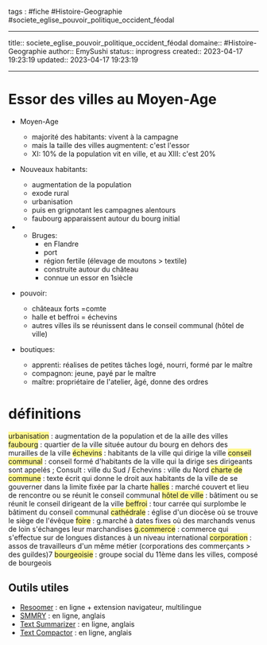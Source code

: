 




tags : #fiche  #Histoire-Geographie #societe_eglise_pouvoir_politique_occident_féodal

---

title:: societe_eglise_pouvoir_politique_occident_féodal
domaine:: #Histoire-Geographie
author:: EmySushi
status:: inprogress
created:: 2023-04-17 19:23:19
updated:: 2023-04-17 19:23:19

---
# Essor des villes au Moyen-Age
- Moyen-Age
	- majorité des habitants: vivent à la campagne
	- mais la taille des villes augmentent: c'est l'essor
	- XI: 10% de la population vit en ville, et au XIII: c'est 20%

- Nouveaux habitants:
	- augmentation de la population 
	- exode rural
	- urbanisation
	- puis en grignotant les campagnes alentours
	- faubourg apparaissent autour du bourg initial

- - Bruges:
	- en Flandre
	- port
	- région fertile (élevage de moutons > textile)
	- construite autour du château
	- connue un essor en 1siècle

- pouvoir:
	- châteaux forts =comte
	- halle et beffroi = échevins
	- autres villes ils se réunissent dans le conseil communal (hôtel de ville)

- boutiques:
	- apprenti: réalises de petites tâches logé, nourri, formé par le maître
	- compagnon: jeune, payé par le maître
	- maître: propriétaire de l'atelier, âgé, donne des ordres

# définitions

<span style="background:#fff88f">urbanisation</span> : augmentation de la population et de la aille des villes
<span style="background:#fff88f">faubourg</span> : quartier de la ville située autour du bourg en dehors des murailles de la ville 
<span style="background:#fff88f">échevins</span> : habitants de la ville qui dirige la ville 
<span style="background:#fff88f">conseil communal</span> : conseil formé d'habitants de la ville qui la dirige ses dirigeants sont appelés ;
Consult : ville du Sud / Echevins : ville du Nord
<span style="background:#fff88f">charte de commune</span> : texte écrit qui donne le droit aux habitants de la ville de se gouverner dans la limite fixée par la charte
<span style="background:#fff88f">halles</span> : marché couvert et lieu de rencontre ou se réunit le conseil communal
<span style="background:#fff88f">hôtel de ville</span> : bâtiment ou se réunit le  conseil dirigeant de la ville
<span style="background:#fff88f">beffroi</span> : tour carrée qui surplombe le bâtiment du conseil communal
<span style="background:#fff88f">cathédrale</span> : église d'un diocèse où se trouve le siège de l'évêque
<span style="background:#fff88f">foire</span> : g.marché à dates fixes où des marchands venus de loin s'échanges leur marchandises
<span style="background:#fff88f">g.commerce</span> : commerce qui s'effectue sur de longues distances à un niveau international
<span style="background:#fff88f">corporation</span> : assos de travailleurs d'un même métier (corporations des commerçants > des guildes)7
<span style="background:#fff88f">bourgeoisie</span> : groupe social du 11ème dans les villes, composé de bourgeois 



## Outils utiles

-   [Resoomer](https://resoomer.com/fr) : en ligne + extension navigateur, multilingue
-   [SMMRY](https://smmry.com/) : en ligne, anglais
-   [Text Summarizer](http://textsummarization.net/text-summarizer) : en ligne, anglais
-   [Text Compactor](https://www.textcompactor.com/) : en ligne, anglais